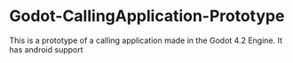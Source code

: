 # Godot-CallingApplication-Prototype
 This is a prototype of a calling application made in the Godot 4.2 Engine. It has android support
